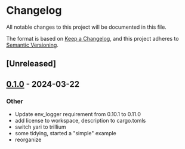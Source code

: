 # Changelog
All notable changes to this project will be documented in this file.

The format is based on [Keep a Changelog](https://keepachangelog.com/en/1.0.0/),
and this project adheres to [Semantic Versioning](https://semver.org/spec/v2.0.0.html).

## [Unreleased]

## [0.1.0](https://github.com/jbr/yari/releases/tag/yari-cli-v0.1.0) - 2024-03-22

### Other
- Update env_logger requirement from 0.10.1 to 0.11.0
- add license to workspace, description to cargo.tomls
- switch yari to trillium
- some tidying, started a "simple" example
- reorganize
